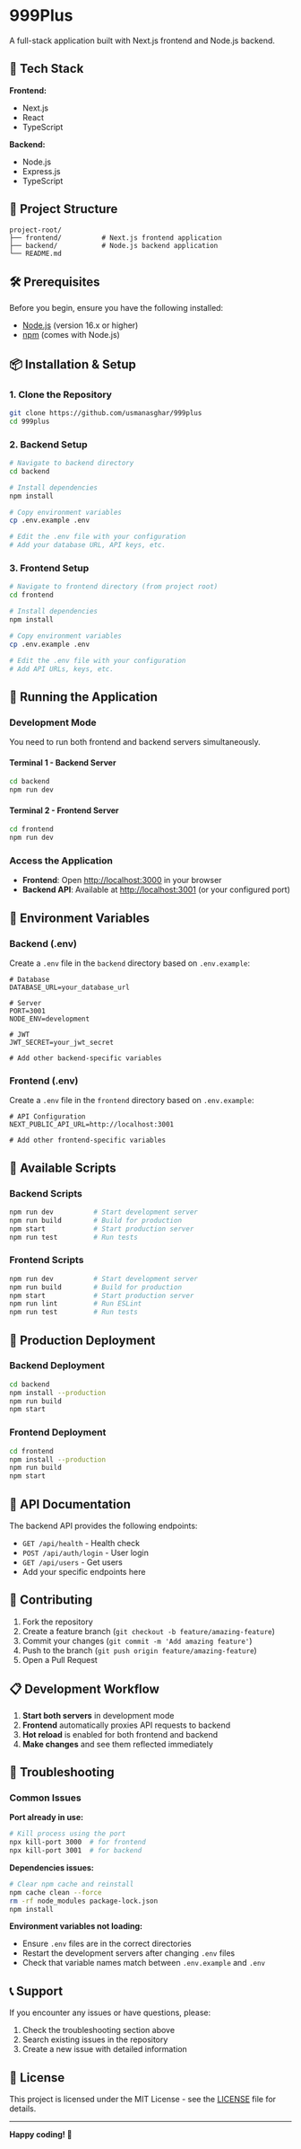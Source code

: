 # 999Plus

A full-stack application built with Next.js frontend and Node.js backend.

## 🚀 Tech Stack

**Frontend:**
- Next.js
- React
- TypeScript

**Backend:**
- Node.js
- Express.js
- TypeScript

## 📁 Project Structure

```
project-root/
├── frontend/          # Next.js frontend application
├── backend/           # Node.js backend application
└── README.md
```

## 🛠️ Prerequisites

Before you begin, ensure you have the following installed:
- [Node.js](https://nodejs.org/) (version 16.x or higher)
- [npm](https://www.npmjs.com/) (comes with Node.js)

## 📦 Installation & Setup

### 1. Clone the Repository

```bash
git clone https://github.com/usmanasghar/999plus
cd 999plus
```

### 2. Backend Setup

```bash
# Navigate to backend directory
cd backend

# Install dependencies
npm install

# Copy environment variables
cp .env.example .env

# Edit the .env file with your configuration
# Add your database URL, API keys, etc.
```

### 3. Frontend Setup

```bash
# Navigate to frontend directory (from project root)
cd frontend

# Install dependencies
npm install

# Copy environment variables
cp .env.example .env

# Edit the .env file with your configuration
# Add API URLs, keys, etc.
```

## 🚀 Running the Application

### Development Mode

You need to run both frontend and backend servers simultaneously.

#### Terminal 1 - Backend Server
```bash
cd backend
npm run dev
```

#### Terminal 2 - Frontend Server
```bash
cd frontend
npm run dev
```

### Access the Application

- **Frontend**: Open [http://localhost:3000](http://localhost:3000) in your browser
- **Backend API**: Available at [http://localhost:3001](http://localhost:3001) (or your configured port)

## 🔧 Environment Variables

### Backend (.env)
Create a `.env` file in the `backend` directory based on `.env.example`:

```env
# Database
DATABASE_URL=your_database_url

# Server
PORT=3001
NODE_ENV=development

# JWT
JWT_SECRET=your_jwt_secret

# Add other backend-specific variables
```

### Frontend (.env)
Create a `.env` file in the `frontend` directory based on `.env.example`:

```env
# API Configuration
NEXT_PUBLIC_API_URL=http://localhost:3001

# Add other frontend-specific variables
```

## 📜 Available Scripts

### Backend Scripts
```bash
npm run dev          # Start development server
npm run build        # Build for production
npm start            # Start production server
npm run test         # Run tests
```

### Frontend Scripts
```bash
npm run dev          # Start development server
npm run build        # Build for production
npm start            # Start production server
npm run lint         # Run ESLint
npm run test         # Run tests
```

## 🚀 Production Deployment

### Backend Deployment
```bash
cd backend
npm install --production
npm run build
npm start
```

### Frontend Deployment
```bash
cd frontend
npm install --production
npm run build
npm start
```

## 📝 API Documentation

The backend API provides the following endpoints:

- `GET /api/health` - Health check
- `POST /api/auth/login` - User login
- `GET /api/users` - Get users
- Add your specific endpoints here

## 🤝 Contributing

1. Fork the repository
2. Create a feature branch (`git checkout -b feature/amazing-feature`)
3. Commit your changes (`git commit -m 'Add amazing feature'`)
4. Push to the branch (`git push origin feature/amazing-feature`)
5. Open a Pull Request

## 📋 Development Workflow

1. **Start both servers** in development mode
2. **Frontend** automatically proxies API requests to backend
3. **Hot reload** is enabled for both frontend and backend
4. **Make changes** and see them reflected immediately

## 🐛 Troubleshooting

### Common Issues

**Port already in use:**
```bash
# Kill process using the port
npx kill-port 3000  # for frontend
npx kill-port 3001  # for backend
```

**Dependencies issues:**
```bash
# Clear npm cache and reinstall
npm cache clean --force
rm -rf node_modules package-lock.json
npm install
```

**Environment variables not loading:**
- Ensure `.env` files are in the correct directories
- Restart the development servers after changing `.env` files
- Check that variable names match between `.env.example` and `.env`

## 📞 Support

If you encounter any issues or have questions, please:
1. Check the troubleshooting section above
2. Search existing issues in the repository
3. Create a new issue with detailed information

## 📄 License

This project is licensed under the MIT License - see the [LICENSE](LICENSE) file for details.

---

**Happy coding! 🎉**